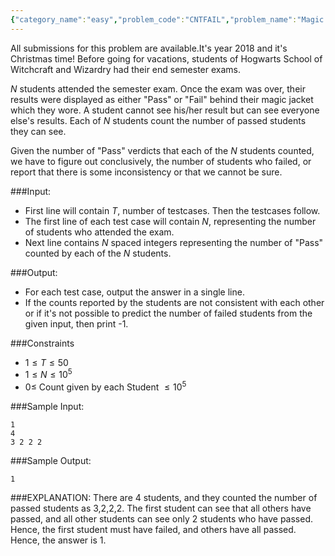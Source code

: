 ```yaml
---
{"category_name":"easy","problem_code":"CNTFAIL","problem_name":"Magic School","languages_supported":{"0":"C","1":"CPP14","2":"JAVA","3":"PYTH","4":"PYTH 3.6","5":"PYPY","6":"CS2","7":"PAS fpc","8":"PAS gpc","9":"RUBY","10":"PHP","11":"GO","12":"NODEJS","13":"HASK","14":"rust","15":"SCALA","16":"swift","17":"D","18":"PERL","19":"FORT","20":"WSPC","21":"ADA","22":"CAML","23":"ICK","24":"BF","25":"ASM","26":"CLPS","27":"PRLG","28":"ICON","29":"SCM qobi","30":"PIKE","31":"ST","32":"NICE","33":"LUA","34":"BASH","35":"NEM","36":"LISP sbcl","37":"LISP clisp","38":"SCM guile","39":"JS","40":"ERL","41":"TCL","42":"kotlin","43":"PERL6","44":"TEXT","45":"SCM chicken","46":"PYP3","47":"CLOJ","48":"R","49":"COB","50":"FS"},"max_timelimit":1,"source_sizelimit":50000,"problem_author":"bipin2","problem_tester":null,"date_added":"20-12-2018","tags":{"0":"bipin2"},"time":{"view_start_date":1546074900,"submit_start_date":1546074900,"visible_start_date":1546074900,"end_date":1735669800},"is_direct_submittable":false,"layout":"problem"}
---
```

<span class="solution-visible-txt">All submissions for this problem are available.</span>It's year 2018 and it's Christmas time! Before going for vacations, students of Hogwarts School of Witchcraft and Wizardry had their end semester exams.

$N$ students attended the semester exam. Once the exam was over, their results were displayed as either "Pass" or "Fail" behind their magic jacket which they wore. A student cannot see his/her result but can see everyone else's results. Each of $N$ students count the number of passed students they can see.

Given the number of "Pass" verdicts that each of the $N$ students counted, we have to figure out conclusively, the number of students who failed, or report that there is some inconsistency or that we cannot be sure.

###Input:
- First line will contain $T$, number of testcases. Then the testcases follow. 
- The first line of each test case will contain $N$, representing the number of students who attended the exam.
- Next line contains  $N$ spaced integers representing the number of "Pass" counted by each of the $N$ students.

###Output:
- For each test case, output the answer in a single line. 
- If the counts reported by the students are not consistent with each other or if it's not possible to predict the number of failed students from the given input, then print -1.

###Constraints 
- $1 \leq T \leq 50$
- $1 \leq N \leq 10^{5}$
- $0 \leq$ Count given by each Student $\leq 10^{5}$

###Sample Input:
```
1
4
3 2 2 2
```

###Sample Output:
```
1
```

###EXPLANATION:
There are 4 students, and they counted the number of passed students as 3,2,2,2. The first student can see that all others have passed, and all other students can see only 2 students who have passed. Hence, the first student must have failed, and others have all passed. Hence, the answer is 1.